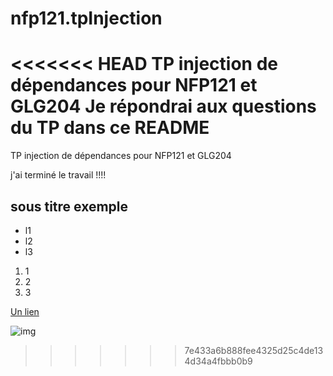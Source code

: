 # nfp121.tpInjection
<<<<<<< HEAD
TP injection de dépendances pour NFP121 et GLG204
Je répondrai aux questions du TP dans ce README
=======
TP injection de dépendances pour NFP121 et GLG204 

j'ai terminé le travail !!!!

## sous titre exemple

* l1
* l2
* l3

1. 1
1. 2
1. 3

[Un lien](http://www.cofares.net)

![img](images/annexe.png)
>>>>>>> 7e433a6b888fee4325d25c4de134d34a4fbbb0b9

